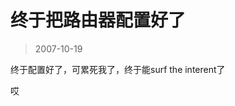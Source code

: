 # 终于把路由器配置好了 

> 2007-10-19

<div class="pcs-article-content_ptkaiapt4bxy_baiduscarticle" id="detailArticleContent_ptkaiapt4bxy_baiduscarticle">
 <p>
  终于配置好了，可累死我了，终于能surf the interent了
 </p>
 <p>
  哎
 </p>
</div>


